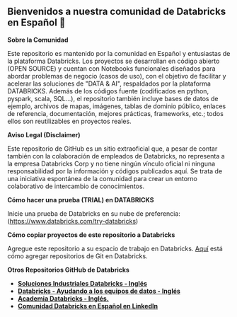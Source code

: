 ## Bienvenidos a nuestra comunidad de Databricks en Español 🙌

**Sobre la Comunidad**

Este repositorio es mantenido por la comunidad en Español y entusiastas de la plataforma Databricks. Los proyectos se desarrollan en código abierto (OPEN SOURCE) y cuentan con Notebooks funcionales diseñados para abordar problemas de negocio (casos de uso), con el objetivo de facilitar y acelerar las soluciones de "DATA & AI", respaldados por la plataforma DATABRICKS. Además de los códigos fuente (codificados en python, pyspark, scala, SQL...), el repositorio también incluye bases de datos de ejemplo, archivos de mapas, imágenes, tablas de dominio público, enlaces de referencia, documentación, mejores prácticas, frameworks, etc.; todos ellos son reutilizables en proyectos reales.

**Aviso Legal (Disclaimer)**

Este repositorio de GitHub es un sitio extraoficial que, a pesar de contar también con la colaboración de empleados de Databricks, no representa a la empresa Databricks Corp y no tiene ningún vínculo oficial ni ninguna responsabilidad por la información y códigos publicados aquí. Se trata de una iniciativa espontánea de la comunidad para crear un entorno colaborativo de intercambio de conocimientos.

**Cómo hacer una prueba (TRIAL) en DATABRICKS**

Inicie una prueba de Databricks en su nube de preferencia: (https://www.databricks.com/try-databricks) 

**Cómo copiar proyectos de este repositorio a Databricks**

Agregue este repositorio a su espacio de trabajo en Databricks. [Aquí](https://docs.databricks.com/en/repos/get-access-tokens-from-git-provider.html) está cómo agregar repositorios de Git en Databricks.

**Otros Repositorios GitHub de Databricks**

- [**Soluciones Industriales Databricks - Inglés**](https://github.com/databricks-industry-solutions)
- [**Databricks - Ayudando a los equipos de datos - Inglés**](https://github.com/databricks)
- [**Academia Databricks - Inglés.**](https://github.com/databricks-academy)
- [**Comunidad Databricks en Español en LinkedIn**](https://www.linkedin.com/groups/14082071/)
